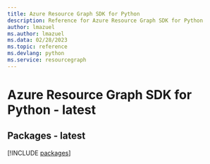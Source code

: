 ```yaml
---
title: Azure Resource Graph SDK for Python
description: Reference for Azure Resource Graph SDK for Python
author: lmazuel
ms.author: lmazuel
ms.data: 02/28/2023
ms.topic: reference
ms.devlang: python
ms.service: resourcegraph
---
```

# Azure Resource Graph SDK for Python - latest
## Packages - latest
[!INCLUDE [packages](resource-graph-index.md)]